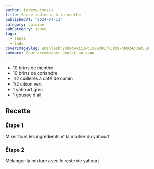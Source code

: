 ```yaml
---
author: jeremy-jousse
title: Sauce indienne à la menthe
publishedAt: "2024-04-13"
category: cuisine
subCategory: sauce
tags:
  - sauce
  - inde
coverImageSlug: unsplash:24badwxiiIw:1589301773859-bb024d3ad558
summary: Pour accompager poulet ou naan
---
```


- 10 brins de menthe
- 10 brins de coriandre
- 1/2 cuillères à café de cumin
- 1/2 citron vert
- 1 yahourt grec
- 1 gousse d'ail

## Recette

### Étape 1

Mixer tous les ingrédients et la moitier du yahourt

### Étape 2

Mélanger la mixture avec le reste de yahourt
